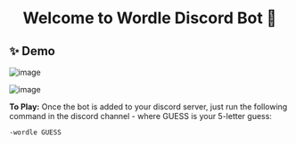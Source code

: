 <h1 align="center">Welcome to Wordle Discord Bot 👋</h1>

## ✨ Demo
![image](https://github.com/natalie-ly/Wordle-Discord-Bot/assets/144157865/288ddd3b-e7e7-4fa7-b68c-185487ab8c20)

![image](https://github.com/natalie-ly/Wordle-Discord-Bot/assets/144157865/f7a1e496-88af-45c2-baea-8afd20ea35ef)

**To Play:** Once the bot is added to your discord server, just run the following command in the discord channel - where GUESS is your 5-letter guess:

```sh
-wordle GUESS
```
